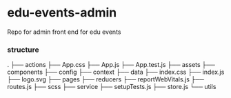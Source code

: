 # edu-events-admin
Repo for admin front end for edu events

### structure
.
├── actions
├── App.css
├── App.js
├── App.test.js
├── assets
├── components
├── config
├── context
├── data
├── index.css
├── index.js
├── logo.svg
├── pages
├── reducers
├── reportWebVitals.js
├── routes.js
├── scss
├── service
├── setupTests.js
├── store.js
└── utils